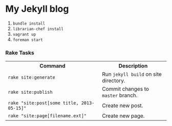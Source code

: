 # My Jekyll blog

1. `bundle install`
2. `librarian-chef install`
3. `vagrant up`
4. `foreman start`

### Rake Tasks

<table>
  <tr>
    <th>Command</th>
    <th>Description</th>
  </tr>
  <tr>
    <td><code>rake site:generate</code></td>
    <td> Run <code>jekyll build</code> on site directory.</td>
  </tr>
  <tr>
    <td><code>rake site:publish</code></td>
    <td> Commit changes to <code>master</code> branch.</td>
  </tr>
  <tr>
    <td><code>rake "site:post[some title, 2013-05-15]"</code></td>
    <td> Create new post.</td>
  </tr>
  <tr>
    <td><code>rake "site:page[filename.ext]"</code></td>
    <td> Create new page.</td>
  </tr>
</table>
